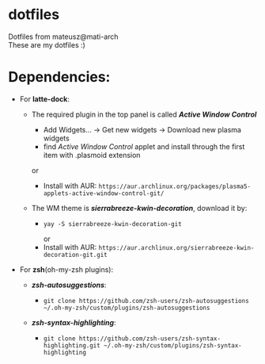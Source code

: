 # dotfiles
Dotfiles from mateusz@mati-arch\
These are my dotfiles :)
<br>

 **Dependencies:**
 =
  * For __latte-dock__:
    * The required plugin in the top panel is called ***Active Window Control***
      *  Add Widgets... -> Get new widgets -> Download new plasma widgets
      * find *Active Window Control* applet and install through the first item with .plasmoid extension
       
      or 

      * Install with AUR: `https://aur.archlinux.org/packages/plasma5-applets-active-window-control-git/`
    * The WM theme is ***sierrabreeze-kwin-decoration***, download it by:
      * ```
        yay -S sierrabreeze-kwin-decoration-git
        ```
        or
      * Install with AUR: `https://aur.archlinux.org/sierrabreeze-kwin-decoration-git.git`

  * For __zsh__(oh-my-zsh plugins):
    * ***zsh-autosuggestions***:
      * ```
        git clone https://github.com/zsh-users/zsh-autosuggestions ~/.oh-my-zsh/custom/plugins/zsh-autosuggestions
        ```
    * ***zsh-syntax-highlighting***:
      * ```
        git clone https://github.com/zsh-users/zsh-syntax-highlighting.git ~/.oh-my-zsh/custom/plugins/zsh-syntax-highlighting
        ```

